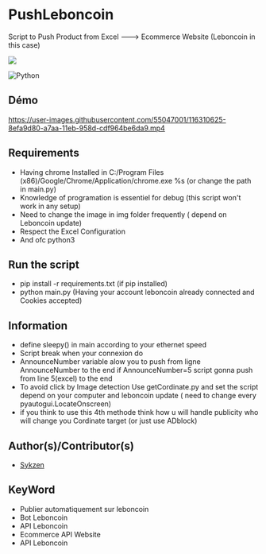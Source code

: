 # PushLeboncoin
Script to Push Product from Excel ---> Ecommerce Website (Leboncoin in this case)  

<img src="https://img.icons8.com/color/48/000000/python.png"/>  

![Python](https://img.shields.io/badge/-Python-yellow)  

## Démo


https://user-images.githubusercontent.com/55047001/116310625-8efa9d80-a7aa-11eb-958d-cdf964be6da9.mp4



## Requirements

- Having chrome Installed in C:/Program Files (x86)/Google/Chrome/Application/chrome.exe %s (or change the path in main.py)
- Knowledge of programation is essentiel for debug (this script won't work in any setup)
- Need to change the image in img folder frequently ( depend on Leboncoin update)
- Respect the Excel Configuration 
- And ofc python3
## Run the script
- pip install -r requirements.txt (if pip installed)
- python main.py (Having your account leboncoin already connected and Cookies accepted)






## Information
- define sleepy() in main according to your ethernet speed
- Script break when your connexion do
- AnnounceNumber variable alow you to push from ligne AnnounceNumber to the end if AnnounceNumber=5 script gonna push from line 5(excel) to the end
- To avoid click by Image detection Use getCordinate.py and set the script depend on your computer and leboncoin update ( need to change every pyautogui.LocateOnscreen)
- if you think to use this 4th methode think how u will handle publicity who will change you Cordinate target (or just use ADblock)


## Author(s)/Contributor(s)
- [Sykzen](https://github.com/Sykzen) 


## KeyWord
- Publier automatiquement sur leboncoin
- Bot Leboncoin
- API Leboncoin
- Ecommerce API Website
- API Leboncoin
